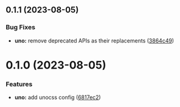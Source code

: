 ## 0.1.1 (2023-08-05)


### Bug Fixes

* **uno:** remove deprecated APIs as their replacements ([3864c49](https://github.com/chengpeiquan/bassist/commit/3864c493cb4d3d54c50fdd1137ae85e16f26c788))



# 0.1.0 (2023-08-05)


### Features

* **uno:** add unocss config ([6817ec2](https://github.com/chengpeiquan/bassist/commit/6817ec2ed59ffc6c327cc0f9b15667dd04b0f94d))



